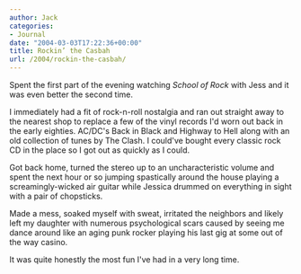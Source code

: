 ```yaml
---
author: Jack
categories:
- Journal
date: "2004-03-03T17:22:36+00:00"
title: Rockin’ the Casbah
url: /2004/rockin-the-casbah/
---
```


Spent the first part of the evening watching _School of Rock_ with Jess and it was even better the second time.

I immediately had a fit of rock-n-roll nostalgia and ran out straight away to the nearest shop to replace a few of the vinyl records I'd worn out back in the early eighties. AC/DC's Back in Black and Highway to Hell along with an old collection of tunes by The Clash. I could've bought every classic rock CD in the place so I got out as quickly as I could.

Got back home, turned the stereo up to an uncharacteristic volume and spent the next hour or so jumping spastically around the house playing a screamingly-wicked air guitar while Jessica drummed on everything in sight with a pair of chopsticks.

Made a mess, soaked myself with sweat, irritated the neighbors and likely left my daughter with numerous psychological scars caused by seeing me dance around like an aging punk rocker playing his last gig at some out of the way casino.

It was quite honestly the most fun I've had in a very long time.